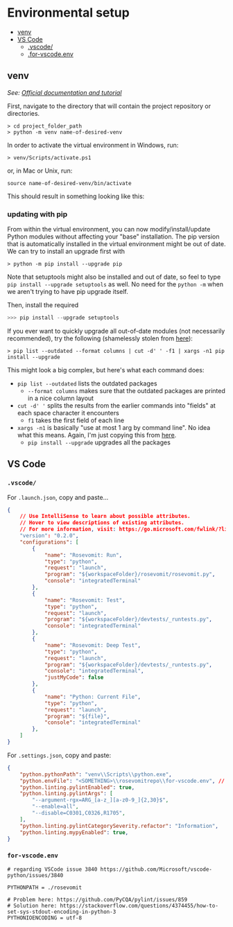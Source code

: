 # Environmental setup

* [venv](#venv)
* [VS Code](#vscode)
  * [.vscode/](#.vscode/)
  * [.for-vscode.env](#.for-vscode.env)

## venv

*See: [Official documentation and tutorial](https://docs.python.org/3/tutorial/venv.html)*

First, navigate to the directory that will contain the project repository or directories.

````shell
> cd project_folder_path
> python -m venv name-of-desired-venv
````

In order to activate the virtual environment in Windows, run:

````shell
> venv/Scripts/activate.ps1
````

or, in Mac or Unix, run:

````shell
source name-of-desired-venv/bin/activate
````

This should result in something looking like this:

### updating with pip

From within the virtual environment, you can now modify/install/update Python modules without affecting your "base" installation. The pip version that is automatically installed in the virtual environment might be out of date. We can try to install an upgrade first with

```shell
> python -m pip install --upgrade pip
```

Note that setuptools might also be installed and out of date, so feel to type ```pip install --upgrade setuptools``` as well. No need for the `python -m` when we aren't trying to have pip upgrade itself.

Then, install the required

```python
>>> pip install --upgrade setuptools
```

If you ever want to quickly upgrade all out-of-date modules (not necessarily recommended), try the following (shamelessly stolen from [here](https://simpleit.rocks/python/upgrade-all-pip-requirements-package-console-commands/)):

```shell
> pip list --outdated --format columns | cut -d' ' -f1 | xargs -n1 pip install --upgrade
```

This might look a big complex, but here's what each command does:

* `pip list --outdated` lists the outdated packages
  * `--format columns` makes sure that the outdated packages are printed in a nice column layout
* `cut -d' '` splits the results from the earlier commands into "fields" at each space character it encounters
  * `f1` takes the first field of each line
* `xargs -n1` is basically "use at most 1 arg by command line". No idea what this means. Again, I'm just copying this from [here](https://simpleit.rocks/python/upgrade-all-pip-requirements-package-console-commands/).
  * `pip install --upgrade` upgrades all the packages

## VS Code

### `.vscode/`

For `.launch.json`, copy and paste...

````json
{
    // Use IntelliSense to learn about possible attributes.
    // Hover to view descriptions of existing attributes.
    // For more information, visit: https://go.microsoft.com/fwlink/?linkid=830387
    "version": "0.2.0",
    "configurations": [
        {
            "name": "Rosevomit: Run",
            "type": "python",
            "request": "launch",
            "program": "${workspaceFolder}/rosevomit/rosevomit.py",
            "console": "integratedTerminal"
        },
        {
            "name": "Rosevomit: Test",
            "type": "python",
            "request": "launch",
            "program": "${workspaceFolder}/devtests/_runtests.py",
            "console": "integratedTerminal"
        },
        {
            "name": "Rosevomit: Deep Test",
            "type": "python",
            "request": "launch",
            "program": "${workspaceFolder}/devtests/_runtests.py",
            "console": "integratedTerminal",
            "justMyCode": false
        },
        {
            "name": "Python: Current File",
            "type": "python",
            "request": "launch",
            "program": "${file}",
            "console": "integratedTerminal"
        },
    ]
}
````

For `.settings.json`, copy and paste:

````json
{
    "python.pythonPath": "venv\\Scripts\\python.exe",
    "python.envFile": "<SOMETHING>\\rosevomitrepo\\for-vscode.env", // <-- CHANGE to the appropriate absolute path
    "python.linting.pylintEnabled": true,
    "python.linting.pylintArgs": [
        "--argument-rgx=ARG_[a-z_][a-z0-9_]{2,30}$",
        "--enable=all",
        "--disable=C0301,C0326,R1705",
    ],
    "python.linting.pylintCategorySeverity.refactor": "Information",
    "python.linting.mypyEnabled": true,
}
````

### `for-vscode.env`

````text
# regarding VSCode issue 3840 https://github.com/Microsoft/vscode-python/issues/3840

PYTHONPATH = ./rosevomit

# Problem here: https://github.com/PyCQA/pylint/issues/859
# Solution here: https://stackoverflow.com/questions/4374455/how-to-set-sys-stdout-encoding-in-python-3
PYTHONIOENCODING = utf-8
````